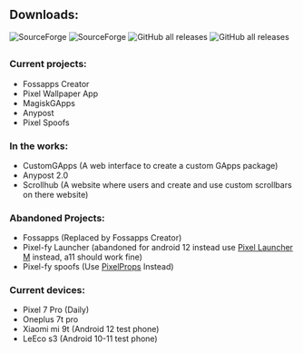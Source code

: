 ## Downloads:
![SourceForge](https://img.shields.io/sourceforge/dt/magiskgapps?label=MagiskGApps&style=for-the-badge )
![SourceForge](https://img.shields.io/sourceforge/dt/pixel-spoof?label=Pixel-fy&style=for-the-badge) 
![GitHub all releases](https://img.shields.io/github/downloads/wacko1805/fossapps/total?label=Fossapps&style=for-the-badge)  ![GitHub all releases](https://img.shields.io/github/downloads/wacko1805/pixel-Wallpaper-app/total?label=Pixel-Wallpaper-App&style=for-the-badge)

## 

### Current projects:
* Fossapps Creator
* Pixel Wallpaper App
* MagiskGApps
* Anypost 
* Pixel Spoofs

### In the works: 
* CustomGApps (A web interface to create a custom GApps package)
* Anypost 2.0 
* Scrollhub (A website where users and create and use custom scrollbars on there website)

### Abandoned Projects:
* Fossapps (Replaced by Fossapps Creator)
* Pixel-fy Launcher (abandoned for android 12 instead use <a href="https://t.me/PixelLauncherM">Pixel Launcher M</a> instead, a11 should work fine)
* Pixel-fy spoofs (Use <a href="https://t.me/PixelProps">PixelProps</a> Instead)


### Current devices:
* Pixel 7 Pro (Daily)
* Oneplus 7t pro 
* Xiaomi mi 9t (Android 12 test phone)
* LeEco s3 (Android 10-11 test phone)

